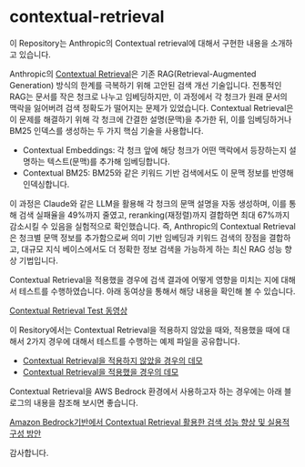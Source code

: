 # contextual-retrieval
이 Repository는 Anthropic의 Contextual retrieval에 대해서 구현한 내용을 소개하고 있습니다.

Anthropic의 [Contextual Retrieval](https://www.anthropic.com/news/contextual-retrieval)은 기존 RAG(Retrieval-Augmented Generation) 방식의 한계를 극복하기 위해 고안된 검색 개선 기술입니다. 전통적인 RAG는 문서를 작은 청크로 나누고 임베딩하지만, 이 과정에서 각 청크가 원래 문서의 맥락을 잃어버려 검색 정확도가 떨어지는 문제가 있었습니다.
Contextual Retrieval은 이 문제를 해결하기 위해 각 청크에 간결한 설명(문맥)을 추가한 뒤, 이를 임베딩하거나 BM25 인덱스를 생성하는 두 가지 핵심 기술을 사용합니다.

- Contextual Embeddings: 각 청크 앞에 해당 청크가 어떤 맥락에서 등장하는지 설명하는 텍스트(문맥)를 추가해 임베딩합니다.
- Contextual BM25: BM25와 같은 키워드 기반 검색에서도 이 문맥 정보를 반영해 인덱싱합니다.

이 과정은 Claude와 같은 LLM을 활용해 각 청크의 문맥 설명을 자동 생성하며, 이를 통해 검색 실패율을 49%까지 줄였고, reranking(재정렬)까지 결합하면 최대 67%까지 감소시킬 수 있음을 실험적으로 확인했습니다.
즉, Anthropic의 Contextual Retrieval은 청크별 문맥 정보를 추가함으로써 의미 기반 임베딩과 키워드 검색의 장점을 결합하고, 대규모 지식 베이스에서도 더 정확한 정보 검색을 가능하게 하는 최신 RAG 성능 향상 기법입니다.

Contextual Retrieval을 적용했을 경우에 검색 결과에 어떻게 영향을 미치는 지에 대해서 테스트를 수행하였습니다.
아래 동여상을 통해서 해당 내용을 확인해 볼 수 있습니다.

[Contextual Retrieval Test 동영상](https://byekang-share-materials.s3.ap-northeast-2.amazonaws.com/github-share-files/Demo_HOL_20241110.mp4)

이 Resitory에서는 Contextual Retrieval을 적용하지 않았을 때와, 적용했을 때에 대해서 2가지 경우에 대해서 테스트를 수행하는 예제 파일을 공유합니다.

- [Contextual Retrieval을 적용하지 않았을 경우의 데모](https://github.com/byekang/contextual-retrieval/blob/main/30.Bedrock-RAG-without-CR_s20241111.ipynb)
- [Contextual Retrieval을 적용했을 경우의 데모](https://github.com/byekang/contextual-retrieval/blob/main/30.Bedrock-RAG-with-CR_s20241111.ipynb)

Contextual Retrieval을 AWS Bedrock 환경에서 사용하고자 하는 경우에는 아래 블로그의 내용을 참조해 보시면 좋습니다.

[Amazon Bedrock기반에서 Contextual Retrieval 활용한 검색 성능 향상 및 실용적 구성 방안](https://aws.amazon.com/ko/blogs/tech/amazon-bedrock-contextual-retrieval/)

감사합니다.
